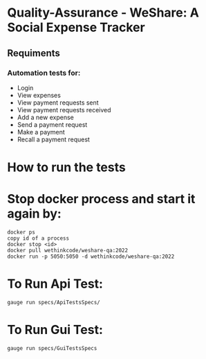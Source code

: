 # Quality-Assurance - WeShare: A Social Expense Tracker

## Requiments
### Automation tests for:
* Login
* View expenses
* View payment requests sent
* View payment requests received
* Add a new expense
* Send a payment request
* Make a payment
* Recall a payment request
    

# How to run the tests
# Stop docker process and start it again by:
    docker ps
    copy id of a process
    docker stop <id>
    docker pull wethinkcode/weshare-qa:2022
    docker run -p 5050:5050 -d wethinkcode/weshare-qa:2022

# To Run Api Test:
    gauge run specs/ApiTestsSpecs/

# To Run Gui Test:
    gauge run specs/GuiTestsSpecs
